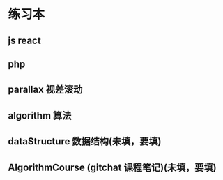 # 练习本

## js react
## php

## parallax  视差滚动

## algorithm  算法

## dataStructure  数据结构(未填，要填)

## AlgorithmCourse (gitchat 课程笔记)(未填，要填)